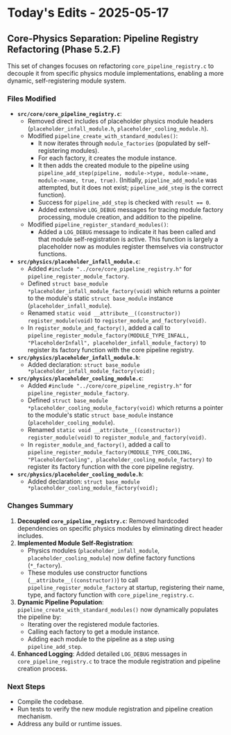 # Today's Edits - 2025-05-17

## Core-Physics Separation: Pipeline Registry Refactoring (Phase 5.2.F)

This set of changes focuses on refactoring `core_pipeline_registry.c` to decouple it from specific physics module implementations, enabling a more dynamic, self-registering module system.

### Files Modified

- **`src/core/core_pipeline_registry.c`**:
    - Removed direct includes of placeholder physics module headers (`placeholder_infall_module.h`, `placeholder_cooling_module.h`).
    - Modified `pipeline_create_with_standard_modules()`:
        - It now iterates through `module_factories` (populated by self-registering modules).
        - For each factory, it creates the module instance.
        - It then adds the created module to the pipeline using `pipeline_add_step(pipeline, module->type, module->name, module->name, true, true)`. (Initially, `pipeline_add_module` was attempted, but it does not exist; `pipeline_add_step` is the correct function).
        - Success for `pipeline_add_step` is checked with `result == 0`.
        - Added extensive `LOG_DEBUG` messages for tracing module factory processing, module creation, and addition to the pipeline.
    - Modified `pipeline_register_standard_modules()`:
        - Added a `LOG_DEBUG` message to indicate it has been called and that module self-registration is active. This function is largely a placeholder now as modules register themselves via constructor functions.
- **`src/physics/placeholder_infall_module.c`**:
    - Added `#include "../core/core_pipeline_registry.h"` for `pipeline_register_module_factory`.
    - Defined `struct base_module *placeholder_infall_module_factory(void)` which returns a pointer to the module's static `struct base_module` instance (`placeholder_infall_module`).
    - Renamed `static void __attribute__((constructor)) register_module(void)` to `register_module_and_factory(void)`.
    - In `register_module_and_factory()`, added a call to `pipeline_register_module_factory(MODULE_TYPE_INFALL, "PlaceholderInfall", placeholder_infall_module_factory)` to register its factory function with the core pipeline registry.
- **`src/physics/placeholder_infall_module.h`**:
    - Added declaration: `struct base_module *placeholder_infall_module_factory(void);`
- **`src/physics/placeholder_cooling_module.c`**:
    - Added `#include "../core/core_pipeline_registry.h"` for `pipeline_register_module_factory`.
    - Defined `struct base_module *placeholder_cooling_module_factory(void)` which returns a pointer to the module's static `struct base_module` instance (`placeholder_cooling_module`).
    - Renamed `static void __attribute__((constructor)) register_module(void)` to `register_module_and_factory(void)`.
    - In `register_module_and_factory()`, added a call to `pipeline_register_module_factory(MODULE_TYPE_COOLING, "PlaceholderCooling", placeholder_cooling_module_factory)` to register its factory function with the core pipeline registry.
- **`src/physics/placeholder_cooling_module.h`**:
    - Added declaration: `struct base_module *placeholder_cooling_module_factory(void);`

### Changes Summary

1.  **Decoupled `core_pipeline_registry.c`**: Removed hardcoded dependencies on specific physics modules by eliminating direct header includes.
2.  **Implemented Module Self-Registration**:
    - Physics modules (`placeholder_infall_module`, `placeholder_cooling_module`) now define factory functions (`*_factory`).
    - These modules use constructor functions (`__attribute__((constructor))`) to call `pipeline_register_module_factory` at startup, registering their name, type, and factory function with `core_pipeline_registry.c`.
3.  **Dynamic Pipeline Population**: `pipeline_create_with_standard_modules()` now dynamically populates the pipeline by:
    - Iterating over the registered module factories.
    - Calling each factory to get a module instance.
    - Adding each module to the pipeline as a step using `pipeline_add_step`.
4.  **Enhanced Logging**: Added detailed `LOG_DEBUG` messages in `core_pipeline_registry.c` to trace the module registration and pipeline creation process.

### Next Steps
- Compile the codebase.
- Run tests to verify the new module registration and pipeline creation mechanism.
- Address any build or runtime issues.
